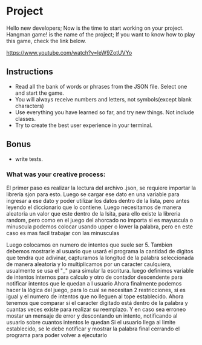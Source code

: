 # Project

Hello new developers; Now is the time to start working on your project.
Hangman game! is the name of the project; If you want to know how to play this game, check the link below.

https://www.youtube.com/watch?v=leW9ZotUVYo

## Instructions
- Read all the bank of words or phrases from the JSON file. Select one and start the game.
- You will always receive numbers and letters, not symbols(except blank characters)
- Use everything you have learned so far, and try new things. Not include classes.
- Try to create the best user experience in your terminal.

## Bonus
- write tests.

### What was your creative process:
El primer paso es realizar la lectura del archivo .json, se requiere importar la libreria sjon para esto.
Luego se cargar ese dato en una variable para ingresar a ese dato y poder utilizar los datos dentro de la lista, pero antes leyendo el diccionario  que lo contiene.
Luego necesitamos de manera aleatoria un valor que este dentro de la lsita, para ello existe la libreria random, pero como en el juego del ahorcado no importa si es mayuscula o minuscula podemos colocar usando upper o lower la palabra, pero en este caso es mas facil trabajar con las minusculas 

Luego colocamos en numero de intentos que suele ser 5.
Tambien debemos mostrarle al usuario que usará el programa la cantidad de digitos que tendra que adivinar, capturamos la longitud de la palabra seleccionada de manera aleatoria y lo multiplicamos por un caracter caulquiera, usualmente se usa el "_" para simular la escritura.
luego definimos  variable de intentos internos para calculo y otro de contador descendente para notificar intentos que le quedan a l usuario
Ahora finalmente podemos hacer la lógica del juego, para lo cual se necesitan 2 restricciones, si es igual y el numero de intentos que no lleguen al tope establecido.
Ahora tenemos que comparar si el caracter digitado está dentro de la palabra y cuantas veces existe para realizar su reemplazo. Y en caso sea erroneo mostar un mensaje de error y descontando un intento, notificando al usuario sobre cuantos intentos le quedan
Si el usuario llega al limite establecido, se le debe notificar y mostrar la palabra final cerrando el programa para poder volver a ejecutarlo